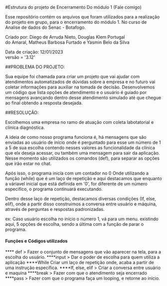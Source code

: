 #Estrutura do projeto de Encerramento Do módulo 1 (Fale comigo)

Esse repositório contém os arquivos que foram utilizados para a realização do projeto em grupo, para o encerramento do módulo 1.
No curso de Analise de dados do Senac - Botafogo.
  
Criado por: Diego de Arruda Nieto, Douglas Klem Portugal      
do Amaral, Matheus Barbosa Furtado e Yasmin Belo da Silva                                        
 
Data de criação: 12/01/2023                                   
versão = '3.12'          
  
  
##PROBLEMA DO PROJETO:

Sua equipe foi chamada para criar um projeto que vai ajudar com atendimentos automatizados
de dúvidas sobre a empresa e no futuro vai coletar informações para auxiliar na tomada de decisão.
Desenvolvemos um código que lista opções de atendimento e o usuário é guiado por mensagens
avançando dentro desse atendimento simulado até que chegue ao final obtendo a resposta desejada.

##RESOLUÇÃO:

Escolhemos uma empresa no ramo de atuação com coleta labotatorial e clínica diagnóstica.

A ideia de como nosso programa funciona é, há mensagens que são enviadas ao usuário de início
onde é perguntado para esse um número de 1 a 5 de sua escolha contendo nesses valores
as funcionalidade da clínica que elx deseja acessar, ou também uma mensagem para sair da aplicação.
Nesse momento são utilizados os comandos (def), para separar as opções que irão estar no chat.

Após isso, o programa inicia com um contador no 0
Onde utilizando a função (while) que é um laço de repetição e aqui destacamos que enquanto a váriavel
inicial que está definida em '0', for diferente de um número especifico, o programa continuará executando.

Dentro desse laço de repetição, destacamos diversas condições (If, else, elif), onde a partir disso construimos
a conversa entre usuário e máquina, através de perguntas e respostas padronizadas.

ex: Caso usuário escolha no início o número 1, vá para um menu.
existindo aqui, 5 opções de escolha, sendo a última com a função de parar o programa.






  

#### Funções e Códigos utilizados

**** def > Fazer o conjunto de mensagens que vão aparecer na tela, para a escolha do usuário.
****input > Dar o poder de escolha para quem utiliza a aplicação
****While Criar um laço de repetição onde, acaba a partir de uma instrução específica.
****If, else, elif > Criar a conversa entre usuário e maquina
****break > Fazer com que o atendimento seja encerrado
****pass > Fazer com que o programa faça um looping, e retorne ao início.


